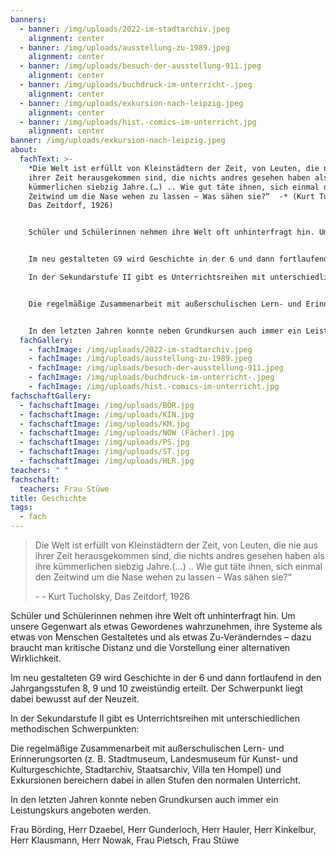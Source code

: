```yaml
---
banners:
  - banner: /img/uploads/2022-im-stadtarchiv.jpeg
    alignment: center
  - banner: /img/uploads/ausstellung-zu-1989.jpeg
    alignment: center
  - banner: /img/uploads/besuch-der-ausstellung-911.jpeg
    alignment: center
  - banner: /img/uploads/buchdruck-im-unterricht-.jpeg
    alignment: center
  - banner: /img/uploads/exkursion-nach-leipzig.jpeg
    alignment: center
  - banner: /img/uploads/hist.-comics-im-unterricht.jpg
    alignment: center
banner: /img/uploads/exkursion-nach-leipzig.jpeg
about:
  fachText: >-
    *Die Welt ist erfüllt von Kleinstädtern der Zeit, von Leuten, die nie aus
    ihrer Zeit herausgekommen sind, die nichts andres gesehen haben als ihre
    kümmerlichen siebzig Jahre.(…) .. Wie gut täte ihnen, sich einmal den
    Zeitwind um die Nase wehen zu lassen – Was sähen sie?“  -* (Kurt Tucholsky,
    Das Zeitdorf, 1926) 


    Schüler und Schülerinnen nehmen ihre Welt oft unhinterfragt hin. Um unsere Gegenwart als etwas Gewordenes wahrzunehmen, ihre Systeme als etwas von Menschen Gestaltetes und als etwas Zu-Veränderndes – dazu braucht man kritische Distanz und die Vorstellung einer alternativen Wirklichkeit.  


    Im neu gestalteten G9 wird Geschichte in der 6 und dann fortlaufend in den Jahrgangsstufen 8, 9 und 10 zweistündig erteilt. Der Schwerpunkt liegt dabei bewusst auf der Neuzeit.  \

    In der Sekundarstufe II gibt es Unterrichtsreihen mit unterschiedlichen methodischen Schwerpunkten: 


    Die regelmäßige Zusammenarbeit mit außerschulischen Lern- und Erinnerungsorten (z. B. Stadtmuseum, Landesmuseum für Kunst- und Kulturgeschichte, Stadtarchiv, Staatsarchiv, Villa ten Hompel) und Exkursionen bereichern dabei in allen Stufen den normalen Unterricht.  


    In den letzten Jahren konnte neben Grundkursen auch immer ein Leistungskurs angeboten werden.
  fachGallery:
    - fachImage: /img/uploads/2022-im-stadtarchiv.jpeg
    - fachImage: /img/uploads/ausstellung-zu-1989.jpeg
    - fachImage: /img/uploads/besuch-der-ausstellung-911.jpeg
    - fachImage: /img/uploads/buchdruck-im-unterricht-.jpeg
    - fachImage: /img/uploads/hist.-comics-im-unterricht.jpg
fachschaftGallery:
  - fachschaftImage: /img/uploads/BÖR.jpg
  - fachschaftImage: /img/uploads/KIN.jpg
  - fachschaftImage: /img/uploads/KM.jpg
  - fachschaftImage: /img/uploads/NOW (Fächer).jpg
  - fachschaftImage: /img/uploads/PS.jpg
  - fachschaftImage: /img/uploads/ST.jpg
  - fachschaftImage: /img/uploads/HLR.jpg
teachers: " "
fachschaft:
  teachers: Frau Stüwe
title: Geschichte
tags:
  - fach
---
```

<blockquote class="component"><p>Die Welt ist erfüllt von Kleinstädtern der Zeit, von Leuten, die nie aus ihrer Zeit herausgekommen sind, die nichts andres gesehen haben als ihre kümmerlichen siebzig Jahre.(…) .. Wie gut täte ihnen, sich einmal den Zeitwind um die Nase wehen zu lassen – Was sähen sie?“ </p><div class="author"><p> -  - Kurt Tucholsky, Das Zeitdorf, 1926</p></div></blockquote>

Schüler und Schülerinnen nehmen ihre Welt oft unhinterfragt hin. Um unsere Gegenwart als etwas Gewordenes wahrzunehmen, ihre Systeme als etwas von Menschen Gestaltetes und als etwas Zu-Veränderndes – dazu braucht man kritische Distanz und die Vorstellung einer alternativen Wirklichkeit.  

Im neu gestalteten G9 wird Geschichte in der 6 und dann fortlaufend in den Jahrgangsstufen 8, 9 und 10 zweistündig erteilt. Der Schwerpunkt liegt dabei bewusst auf der Neuzeit.  

In der Sekundarstufe II gibt es Unterrichtsreihen mit unterschiedlichen methodischen Schwerpunkten: 

Die regelmäßige Zusammenarbeit mit außerschulischen Lern- und Erinnerungsorten (z. B. Stadtmuseum, Landesmuseum für Kunst- und Kulturgeschichte, Stadtarchiv, Staatsarchiv, Villa ten Hompel) und Exkursionen bereichern dabei in allen Stufen den normalen Unterricht.  

In den letzten Jahren konnte neben Grundkursen auch immer ein Leistungskurs angeboten werden.

Frau Börding, Herr Dzaebel, Herr Gunderloch, Herr Hauler, Herr Kinkelbur, Herr Klausmann, Herr Nowak, Frau Pietsch, Frau Stüwe